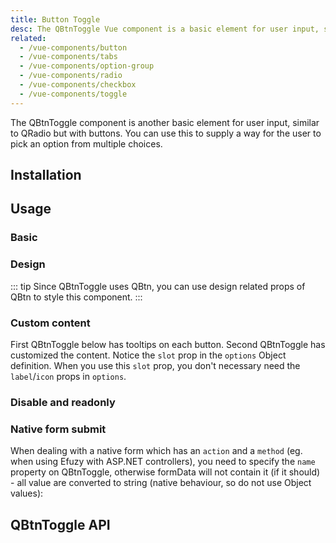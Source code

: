 ```yaml
---
title: Button Toggle
desc: The QBtnToggle Vue component is a basic element for user input, similar to QRadio but with buttons.
related:
  - /vue-components/button
  - /vue-components/tabs
  - /vue-components/option-group
  - /vue-components/radio
  - /vue-components/checkbox
  - /vue-components/toggle
---
```

The QBtnToggle component is another basic element for user input, similar to QRadio but with buttons. You can use this to supply a way for the user to pick an option from multiple choices.

## Installation
<doc-installation components="QBtnToggle" />

## Usage

### Basic

<doc-example title="Basic" file="QBtnToggle/Basic" />

### Design

::: tip
Since QBtnToggle uses QBtn, you can use design related props of QBtn to style this component.
:::

<doc-example title="Some design examples" file="QBtnToggle/Design" />

<doc-example title="Spread horizontally" file="QBtnToggle/Spread" />

<doc-example title="On a dark background" file="QBtnToggle/Dark" dark />

### Custom content

First QBtnToggle below has tooltips on each button. Second QBtnToggle has customized the content. Notice the `slot` prop in the `options` Object definition. When you use this `slot` prop, you don't necessary need the `label`/`icon` props in `options`.

<doc-example title="Custom buttons content" file="QBtnToggle/CustomContent" />

### Disable and readonly

<doc-example title="Disable and readonly" file="QBtnToggle/DisableReadonly" />

### Native form submit <q-badge align="top" label="v1.9+" />

When dealing with a native form which has an `action` and a `method` (eg. when using Efuzy with ASP.NET controllers), you need to specify the `name` property on QBtnToggle, otherwise formData will not contain it (if it should) - all value are converted to string (native behaviour, so do not use Object values):

<doc-example title="Native form" file="QBtnToggle/NativeForm" />

## QBtnToggle API
<doc-api file="QBtnToggle" />
